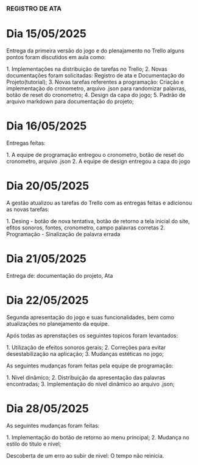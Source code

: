 ### REGISTRO DE ATA

# Dia 15/05/2025

<p>Entrega da primeira versão do jogo e do plenajamento no Trello alguns pontos foram discutidos em aula como:</p>
1. Implementações na distribuição de tarefas no Trello;
2. Novas documentações foram solicitadas: Registro de ata e Documentação do Projeto(tutorial);
3. Novas tarefas referentes a programação: Criação e implementação do cronometro, arquivo .json para randomizar palavras, botão de reset do cronometro;
4. Design da capa do jogo;
5. Padrão de arquivo markdown para documentação do projeto;

 # Dia 16/05/2025
<p>Entregas feitas:</p>
1. A equipe de programação entregou o cronometro, botão de reset do cronometro, arquivo .json
2. A equipe de design entregou a capa do jogo

# Dia 20/05/2025
<p>A gestão atualizou as tarefas do Trello com as entregas feitas e adicionou as novas tarefas:</p>
1. Desing - botão de nova tentativa, botão de retorno a tela inicial do site, efitos sonoros, fontes, cronometro, campo palavras corretas
2. Programação - Sinalização de palavra errada

# Dia 21/05/2025 
<p>Entrega de: documentação do projeto, Ata</p>

# Dia 22/05/2025
<p>Segunda apresentação do jogo e suas funcionalidades, bem como atualizações no planejamento da equipe.</p> 
<p>Após todas as aprenstações os seguintes topicos foram levantados: </p>
1. Utilização de efeitos sonoros gerais;
2. Correções para evitar desestabilização na aplicação;
3. Mudanças estéticas no jogo;

<p>As seguintes mudanças foram feitas pela equipe de programação:</p>
1. Nivel dinâmico;
2. Distribuição da apresentação das palavras encontradas;
3. Implementação do nivel dinâmico ao arquivo .json;

# Dia 28/05/2025

<p>As seguintes mudanças foram feitas:</p>
1. Implementação do botão de retorno ao menu principal;
2. Mudança no estilo do titulo e nivel;

<p>Descoberta de um erro ao subir de nivel: O tempo não reinicia.</p>